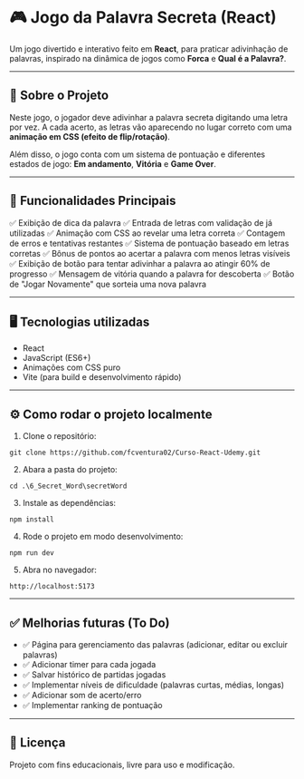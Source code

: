 # 🎮 Jogo da Palavra Secreta (React)

Um jogo divertido e interativo feito em **React**, para praticar adivinhação de palavras, inspirado na dinâmica de jogos como **Forca** e **Qual é a Palavra?**.

---

## 📌 Sobre o Projeto

Neste jogo, o jogador deve adivinhar a palavra secreta digitando uma letra por vez.
A cada acerto, as letras vão aparecendo no lugar correto com uma **animação em CSS (efeito de flip/rotação)**.

Além disso, o jogo conta com um sistema de pontuação e diferentes estados de jogo: **Em andamento**, **Vitória** e **Game Over**.

---

## 🚀 Funcionalidades Principais

✅ Exibição de dica da palavra
✅ Entrada de letras com validação de já utilizadas
✅ Animação com CSS ao revelar uma letra correta
✅ Contagem de erros e tentativas restantes
✅ Sistema de pontuação baseado em letras corretas
✅ Bônus de pontos ao acertar a palavra com menos letras visíveis
✅ Exibição de botão para tentar adivinhar a palavra ao atingir 60% de progresso
✅ Mensagem de vitória quando a palavra for descoberta
✅ Botão de "Jogar Novamente" que sorteia uma nova palavra


---

## 🖥️ Tecnologias utilizadas

* React
* JavaScript (ES6+)
* Animações com CSS puro
* Vite (para build e desenvolvimento rápido)

---

## ⚙️ Como rodar o projeto localmente

1. Clone o repositório:

```
git clone https://github.com/fcventura02/Curso-React-Udemy.git
```

2. Abara a pasta do projeto:

```
cd .\6_Secret_Word\secretWord
```

3. Instale as dependências:

```
npm install
```

4. Rode o projeto em modo desenvolvimento:

```
npm run dev
```

5. Abra no navegador:

```
http://localhost:5173
```

---

## ✅ Melhorias futuras (To Do)

* ✅ Página para gerenciamento das palavras (adicionar, editar ou excluir palavras)
* ✅ Adicionar timer para cada jogada
* ✅ Salvar histórico de partidas jogadas
* ✅ Implementar níveis de dificuldade (palavras curtas, médias, longas)
* ✅ Adicionar som de acerto/erro
* ✅ Implementar ranking de pontuação

---

## 📄 Licença

Projeto com fins educacionais, livre para uso e modificação.
